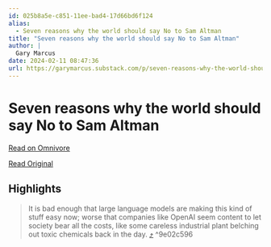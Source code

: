 ```yaml
---
id: 025b8a5e-c851-11ee-bad4-17d66bd6f124
alias:
  - Seven reasons why the world should say No to Sam Altman
title: "Seven reasons why the world should say No to Sam Altman"
author: |
  Gary Marcus
date: 2024-02-11 08:47:36
url: https://garymarcus.substack.com/p/seven-reasons-why-the-world-should
---
```


# Seven reasons why the world should say No to Sam Altman

[Read on Omnivore](https://omnivore.app/me/seven-reasons-why-the-world-should-say-no-to-sam-altman-18d94a8509a)

[Read Original](https://garymarcus.substack.com/p/seven-reasons-why-the-world-should)

## Highlights

> It is bad enough that large language models are making this kind of stuff easy now; worse that companies like OpenAI seem content to let society bear all the costs, like some careless industrial plant belching out toxic chemicals back in the day. [⤴️](https://omnivore.app/me/seven-reasons-why-the-world-should-say-no-to-sam-altman-18d94a8509a#9e02c596-ed2d-4781-89b0-ea2cf1167c9f)  ^9e02c596

